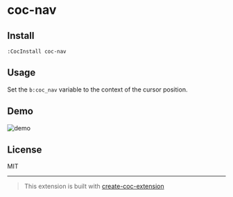 # coc-nav

## Install

`:CocInstall coc-nav`

## Usage

Set the `b:coc_nav` variable to the context of the cursor position.

## Demo

![demo](https://user-images.githubusercontent.com/5423775/188340012-9d505518-e886-47bb-b9a7-04002078665d.png)

## License

MIT

---

> This extension is built with [create-coc-extension](https://github.com/fannheyward/create-coc-extension)
